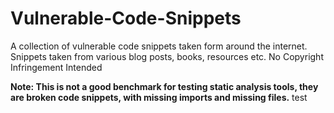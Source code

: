 # Vulnerable-Code-Snippets

A collection of vulnerable code snippets taken form around the internet. Snippets taken from various blog posts, books, resources etc. No Copyright Infringement Intended


**Note: This is not a good benchmark for testing static analysis tools, they are broken code snippets, with missing imports and missing files.** 
test